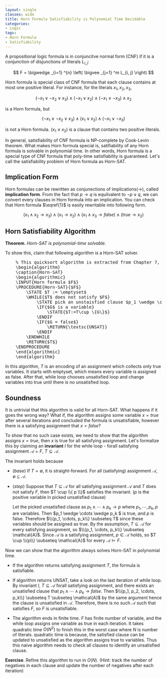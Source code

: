 ```yaml
---
layout: single
classes: wide
title: Horn Formula Satisfiability is Polynomial Time Decidable
categories:
- Logic
tags:
- Horn Formula
- Satisfiability
---
```


A propositional logic formula is in conjuncitve normal form (CNF) if it is a conjunction of disjunctions of literals $L_{i,j}$:

$$
F = \bigwedge _{i=1} ^{n} \left( \bigvee _{j=1} ^m L_{i, j} \right)
$$

Horn formula is special class of CNF formula that each clause contains at most one positive literal. For instance, for the literals $x_1, x_2, x_3$,

$$
(\neg x_1 \vee \neg x_2 \vee x_3) \wedge (\neg x_1 \vee x_2) \wedge (\neg x_1 \vee \neg x_3) \wedge x_2 \tag{1} \label{1}
$$

is a Horn formula, but

$$
(\neg x_1 \vee \neg x_2 \vee x_3) \wedge (x_1 \vee x_2) \wedge (\neg x_1 \vee \neg x_3)
$$

is not a Horn formula. $(x_1 \vee x_2)$ is a clause that contains two positive literals. 

In general, satisfiability of CNF formula is NP-complete by Cook-Levin theorem. What makes Horn formula special is, satifiability of any Horn formula is solvable in polynomial time. In other words, Horn formula is a special type of CNF formula that poly-time satisfiability is guaranteed. Let's call the satisfiability problem of Horn formula as Horn-SAT.

## Implication Form

Horn formulas can be rewritten as conjunections of implications($\rightarrow$), called **implication form**. From the fact that $p \rightarrow q$ is equilvalent to $\neg p \vee q$, we can convert every clauses in Horn formula into an implication. You can check that Horn formula $\eqref{1}$ is easily rewritable into following form.

$$
(x_1 \wedge x_2 \rightarrow x_3) \wedge (x_1 \rightarrow x_2) \wedge (x_1 \wedge x_3 \rightarrow false) \wedge (true \rightarrow x_2)
$$

## Horn Satisfiability Algorithm

**Theorem**. *Horn-SAT is polynomial-time solvable.*

To show this, claim that following algorithm is a Horn-SAT solver.

<pre id="quicksort" class="pseudocode" style="display:hidden;">
    % This quicksort algorithm is extracted from Chapter 7, Introduction to Algorithms (3rd edition)
    \begin{algorithm}
    \caption{Horn-SAT}
    \begin{algorithmic}
    \INPUT{Horn formula $F$}
    \PROCEDURE{Horn-SAT}{$F$}
        \STATE $T := \emptyset$
        \WHILE{$T$ does not satisfy $F$}
            \STATE pick an unstaisfied clause $p_1 \wedge \cdots \wedge p_k \rightarrow G$
            \IF{$G$ is a variable}
                \STATE{$T:=T\cup \{G\}$}
            \ENDIF
            \IF{$G = false$}
                \RETURN{\textsc{UNSAT}}
            \ENDIF
        \ENDWHILE
        \RETURN{$T$}
    \ENDPROCEDURE
    \end{algorithmic}
    \end{algorithm}
</pre>

In this algorithm, $T$ is an encoding of an assignment which collects only true variables. It starts with emptyset, which means every variable is assigned as false. After that, while loop chooses unsatisfied loop and change variables into true until there is no unsatisfied loop.

## Soundness

It is untrivial that this algorithm is valid for all Horn-SAT. What happens if it goes the wrong way? What if, the algorithm assigns some variable $x=true$ after several iterations and concluded the formula is unsatisfiable, however there is a satisfying assignment that $x=false$?

To show that no such case exists, we need to show that the algorithm assigns $x=true$, then $x$ is true for all satisfying assignment. Let's formalize this by claiming an **invariant** $I$ for the while loop - forall satisfying assignment $\mathcal{A} \models F$, $T \subseteq \mathcal{A}$. 

The invariant holds because

- (*base*) If $T = \emptyset$, it is straight-forward. For all (satisfying) assignment $\mathcal{A}$, $\emptyset \subseteq \mathcal{A}$.
  
- (*step*) Suppose that $T \subseteq \mathcal{A}$ for all satisfying assignment $\mathcal{A}$ and $T$ does not satisfy $F$, then $T \cup \\{ p \\}$ satisfies the invariant. ($p$ is the positive variable in picked unsatisfied clause)
  
  Let the picked unsatisfied clause as $p_1 \wedge \cdots \wedge p_k \rightarrow p$ where $p_1, \cdots, p_k, p$ are variables. Then $p_1 \wedge \cdots \wedge p_k $ is true, and $p$ is false. Therefore $\\{p_1, \cdots, p_k\\} \subseteq T$ since these variables should be assigned as true. By the assumption, $T \subseteq \mathcal{A}$ for every satisfying assignment, so $\\{p_1, \cdots, p_k\\} \subseteq \mathcal{A}$. Since $\mathcal{A}$ is a satisfying assignment, $p \in \mathcal{A}$ holds, so $T \cup \\{p\\} \subseteq \mathcal{A}$ for every $\mathcal{A} \models F$.

Now we can show that the algorithm always solves Horn-SAT in polynomial time.

- If the algorithm returns satisfying assignment $T$, the formula is satisfiable.

- If algorithm returns UNSAT, take a look on the last iteration of while loop. By invariant $I$, $T \subseteq \mathcal A$ forall satisfying assignment, and there exists an unsatisfied clause that $p_1 \wedge \cdots \wedge p_k \rightarrow false$. Then $\\{p_1, p_2, \cdots, p_k\\} \subseteq T \subseteq \mathcal{A}$ by the same argument hence the clause is unsatisfied in $\mathcal{A}$. Therefore, there is no such $\mathcal{A}$ such that satisfies $F$, so $F$ is unsatisfiable.

- The algorithm ends in finite time. $F$ has finite number of variable, and the while loop assigns one variable as true in each iteration. It takes quadratic time $O(N^2)$ to finish this in the worst case where $N$ is number of literals. quadratic time is because, the satisfied clause can be updated to unsatisfied as the algorithm assigns true to variables. Thus this naive algorithm needs to check all clauses to identify an unsatisfied clause.

**Exercise**. Refine this algorithm to run in $O(N)$. (Hint: track the number of negatives in each clause and update the number of negatives after each iteration)
